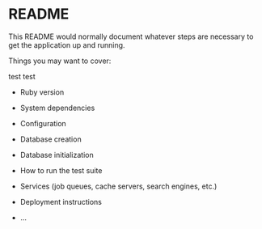 # README

This README would normally document whatever steps are necessary to get the
application up and running.

Things you may want to cover:

test
test

* Ruby version

* System dependencies

* Configuration

* Database creation

* Database initialization

* How to run the test suite

* Services (job queues, cache servers, search engines, etc.)

* Deployment instructions

* ...
